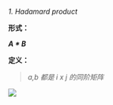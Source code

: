 
*1.* *Hadamard product*

**形式：**

***A * B***

**定义：**

>*a,b 都是 i x j 的同阶矩阵*
>
>
![](https://github.com/sherlcok314159/ML_LEARN/main/Images/Hadamard.jpg)